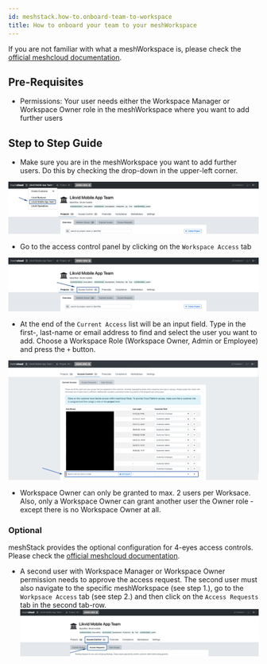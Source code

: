 ```yaml
---
id: meshstack.how-to.onboard-team-to-workspace
title: How to onboard your team to your meshWorkspace
---
```


If you are not familiar with what a meshWorkspace is, please check the [official meshcloud documentation](meshcloud.workspace.md).

## Pre-Requisites

- Permissions: Your user needs either the Workspace Manager or Workspace Owner role in the meshWorkspace where you want to add further users

## Step to Step Guide

- Make sure you are in the meshWorkspace you want to add further users. Do this by checking the drop-down in the upper-left corner.

![Select meshWorkspace in the upper left corner](assets/workspace/choose-workspace.png "Pick meshWorkspace")

- Go to the access control panel by clicking on the `Workspace Access` tab

![Click the Workspace Access tab](assets/workspace/workspace-access-control.png "Access Control")

- At the end of the `Current Access` list will be an input field. Type in the first-, last-name or email address to find and select the user you want to add. Choose a Workspace Role (Workspace Owner, Admin or Employee) and press the `+` button.

![Add a user to the Workspace](assets/workspace/workspace-access-control-add-a-user.png "add a user")

- Workspace Owner can only be granted to max. 2 users per Worksace. Also, only a Workspace Owner can grant another user the Owner role - except there is no Workspace Owner at all.

### Optional

meshStack provides the optional configuration for 4-eyes access controls.
Please check the [official meshcloud documentation](meshcloud.workspace.md#invite-users-to-a-meshworkspace-team).

- A second user with Workspace Manager or Workspace Owner permission needs to approve the access request. The second user must also navigate to the specific meshWorkspace (see step 1.), go to the `Workpsace Access` tab (see step 2.) and then click on the `Access Requests` tab in the second tab-row.
![Click the Access Requests tab](assets/workspace/workspace-access-approve.png "Access Control - Access Requests")
